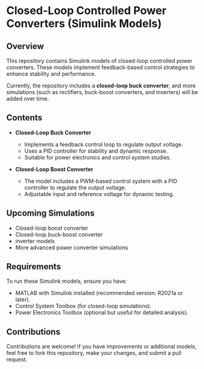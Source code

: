 # **Closed-Loop Controlled Power Converters (Simulink Models)**  

## **Overview**  
This repository contains Simulink models of closed-loop controlled power converters. These models implement feedback-based control strategies to enhance stability and performance.  

Currently, the repository includes a **closed-loop buck converter**, and more simulations (such as rectifiers, buck-boost converters, and inverters) will be added over time.  

## **Contents**  
- **Closed-Loop Buck Converter** 
  - Implements a feedback control loop to regulate output voltage.  
  - Uses a PID controller for stability and dynamic response.
  - Suitable for power electronics and control system studies.
 
- **Closed-Loop Boost Converter**
  - The model includes a PWM-based control system with a PID controller to regulate the output voltage.
  - Adjustable input and reference voltage for dynamic testing.

## **Upcoming Simulations**  
- Closed-loop boost converter  
- Closed-loop buck-boost converter  
- inverter models  
- More advanced power converter simulations

## **Requirements**  
To run these Simulink models, ensure you have:  
- MATLAB with Simulink installed (recommended version: R2021a or later).  
- Control System Toolbox (for closed-loop simulations).  
- Power Electronics Toolbox (optional but useful for detailed analysis).  

## **Contributions**  
Contributions are welcome! If you have improvements or additional models, feel free to fork this repository, make your changes, and submit a pull request.
